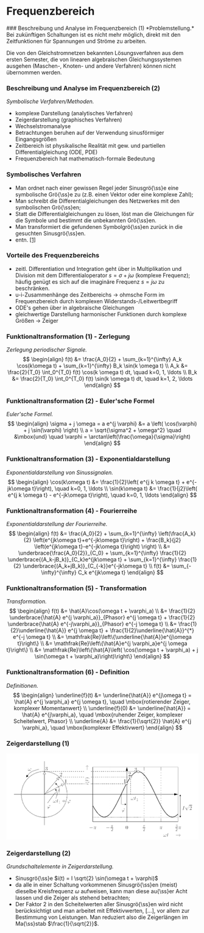 <!-- !split -->
<!-- jupyter-book 03_lec.md -->
# Frequenzbereich

<div id="sec:freq"></div>
<!-- !split -->
### Beschreibung und Analyse im Frequenzbereich (1)
*Problemstellung.* 
Bei zukünftigen Schaltungen ist es nicht mehr möglich, direkt mit den Zeitfunktionen für Spannungen und Ströme zu
arbeiten.

Die von den Gleichstromnetzen bekannten Lösungsverfahren aus dem ersten Semester, die von linearen algebraischen
Gleichungssystemen ausgehen (Maschen-, Knoten- und andere Verfahren) können nicht übernommen werden.



<!-- !split -->
### Beschreibung und Analyse im Frequenzbereich (2)
*Symbolische Verfahren/Methoden.* 
  * komplexe Darstellung (analytisches Verfahren)
  * Zeigerdarstellung (graphisches Verfahren)
  * Wechselstromanalyse
  * Betrachtungen beruhen auf der Verwendung sinusförmiger Eingangsgrößen
  * Zeitbereich ist physikalische Realität mit gew. und partiellen Differentialgleichung (ODE, PDE)
  * Frequenzbereich hat mathematisch-formale Bedeutung



<!-- !split -->
### Symbolisches Verfahren
* Man ordnet nach einer gewissen Regel jeder Sinusgrö{\ss}e eine symbolische Grö{\ss}e zu (z.B. einen Vektor oder eine komplexe Zahl);
* Man schreibt die Differentialgleichungen des Netzwerkes mit den symbolischen Grö{\ss}en;
* Statt die Differentialgleichungen zu lösen, löst man die Gleichungen für die Symbole und bestimmt die unbekannten Grö{\ss}en. 
* Man transformiert die gefundenen Symbolgrö{\ss}en zurück in die gesuchten Sinusgrö{\ss}en.
* entn. <a href="marinescu2016.html#marinescu2016">[1]</a>

<!-- !split -->
### Vorteile des Frequenzbereichs
* zeitl. Differentiation und Integration geht über in Multiplikation und Division mit dem Differentialoperator $s=\sigma+j\omega$ (komplexe Frequenz); häufig genügt es sich auf die imaginäre Frequenz $s=j \omega$ zu beschränken.
* u-i-Zusammenhänge des Zeitbereichs $\rightarrow$ ohmsche Form im Frequenzbereich durch komplexen Widerstands-/Leitwertbegriff
* ODE's gehen über in algebraische Gleichungen
* gleichwertige Darstellung harmonischer Funktionen durch komplexe Größen $\rightarrow$ Zeiger



<!-- !split -->
### Funktionaltransformation (1) - Zerlegung

*Zerlegung periodischer Signale.* 
$$
\begin{align}
f(t) &= \frac{A_0}{2} + \sum_{k=1}^{\infty} A_k \cos(k\omega t) + \sum_{k=1}^{\infty} B_k \sin(k \omega t) \\
A_k &= \frac{2}{T_0} \int_0^{T_0} f(t) \cos(k \omega t) dt, \quad k=0, 1, \ldots \\
B_k &= \frac{2}{T_0} \int_0^{T_0} f(t) \sin(k \omega t) dt, \quad k=1, 2, \ldots
\end{align}
$$



<!-- !split -->
### Funktionaltransformation (2) - Euler'sche Formel

*Euler'sche Formel.* 
$$
\begin{align}
\sigma + j \omega = a e^{j \varphi} &= a \left( \cos(\varphi) + j \sin(\varphi) \right) \\
a = \sqrt{\sigma^2 + \omega^2} \quad &\mbox{und} \quad \varphi = \arctan\left(\frac{\omega}{\sigma}\right)
\end{align}
$$



<!-- !split -->
### Funktionaltransformation (3) - Exponentialdarstellung

*Exponentialdarstellung von Sinussignalen.* 
$$
\begin{align}
\cos(k\omega t) &= \frac{1}{2}\left( e^{j k \omega t} + e^{-jk\omega t}\right), \quad k=0, 1, \ldots \\
\sin(k\omega t) &= \frac{1}{j2}\left( e^{j k \omega t} - e^{-jk\omega t}\right), \quad k=0, 1, \ldots
\end{align}
$$



<!-- !split -->
### Funktionaltransformation (4) - Fourierreihe

*Exponentialdarstellung der Fourierreihe.* 
$$
\begin{align}
f(t) &= \frac{A_0}{2} + \sum_{k=1}^{\infty} \left(\frac{A_k}{2} \left(e^{jk\omega t}+e^{-jk\omega t}\right) + \frac{B_k}{j2}
\left(e^{jk\omega t}-e^{-jk\omega t}\right) \right) \\
&= \underbrace{\frac{A_0}{2}}_{C_0} + \sum_{k=1}^{\infty} \frac{1}{2} \underbrace{(A_k-jB_k)}_{C_k}e^{jk\omega t} + \sum_{k=1}^{\infty} \frac{1}{2}
\underbrace{(A_k+jB_k)}_{C_{-k}}e^{-jk\omega t} \\
f(t) &=  \sum_{-\infty}^{\infty} C_k e^{jk\omega t}
\end{align}
$$



<!-- !split -->
### Funktionaltransformation (5) - Transformation

*Transformation.* 
$$
\begin{align}
f(t) &= \hat{A}\cos(\omega t + \varphi_a) \\
&= \frac{1}{2} \underbrace{\hat{A} e^{j \varphi_a}}_{Phasor} e^{j \omega t} + \frac{1}{2} \underbrace{\hat{A} e^{-j\varphi_a}}_{Phasor} e^{-j \omega t} \\
&= \frac{1}{2}\underline{\hat{A}} e^{j \omega t} + \frac{1}{2}\underline{\hat{A}}^{*} e^{-j \omega t} \\
&= \mathfrak{Re}\left\{\underline{\hat{A}}e^{j\omega t}\right\} \\
&= \mathfrak{Re}\left\{\hat{A}e^{j \varphi_a}e^{j \omega t}\right\} \\
&= \mathfrak{Re}\left\{\hat{A}\left( \cos(\omega t + \varphi_a) + j \sin(\omega t + \varphi_a)\right)\right\}
\end{align}
$$



<!-- !split -->
### Funktionaltransformation (6) - Definition

*Definitionen.* 
$$
\begin{align}
\underline{f}(t) &= \underline{\hat{A}} e^{j\omega t} = \hat{A} e^{j \varphi_a} e^{j \omega t}, \quad \mbox{rotierender Zeiger, komplexer Momentanwert} \\
\underline{f}(0) &= \underline{\hat{A}} = \hat{A} e^{j\varphi_a}, \quad \mbox{ruhender Zeiger, komplexer Scheitelwert, Phasor} \\
\underline{A} &= \frac{1}{\sqrt{2}} \hat{A} e^{j \varphi_a}, \quad \mbox{komplexer Effektivwert}
\end{align}
$$



<!-- !split -->
### Zeigerdarstellung (1)

<!-- <img src="fig/lec_3-zeigerdarstellung.png" width="400"> -->
![](fig/lec_3-zeigerdarstellung.png)

<!-- !split -->
### Zeigerdarstellung (2)

*Grundschaltelemente in Zeigerdarstellung.* 
* Sinusgrö{\ss}e $i(t) = I \sqrt{2} \sin(\omega t + \varphi)$
* da alle in einer Schaltung vorkommenen Sinusgrö{\ss}en (meist) dieselbe Kreisfrequenz $\omega$ aufweisen, kann man diese au{\ss}er Acht lassen und die Zeiger als stehend betrachten;
* Der Faktor 2 in den Scheitelwerten aller Sinusgrö{\ss}en wird nicht berücksichtigt und man arbeitet mit Effektivwerten, [...], vor allem zur Bestimmung von Leistungen. Man reduziert also die Zeigerlängen im Ma{\ss}stab $\frac{1}{\sqrt{2}}$.



<!-- !split -->
